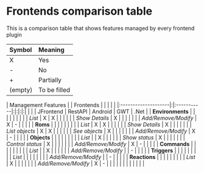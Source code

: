 # Frontends comparison table #
This is a comparison table that shows features managed by every frontend plugin

| Symbol | Meaning |
|:-------|:--------|
|X       | Yes     |
| -      | No      |
| +      | Partially |
| (empty) | To be filled |



| Management Features | |  Frontends | | | | |
|:--------------------|:|:-----------|:|:|:|:|
|                     | | JFrontend | RestAPI    | Android | GWT | .Net |
| **Environments**    | | | | | | |
|                     | _List_ | X          | X | | | |
|                     | _Show Details_ | X          | | | | |
|                     | _Add/Remove/Modify_ | X          | - | | | |
| **Roms**            | | | | | | |
|                     | _List_ | X          | X | | | |
|                     | _Show Details_ | X          |  | | | |
|                     | _List objects_  | X          | X | | | |
|                     | _See objects_  | X          | | | | |
|                     | _Add/Remove/Modify_ | X          | - | | | |
| **Objects**         | | | | | | |
|                     | _List_ |            | X | | | |
|                     | _Show status_  | X          | | | | |
|                     | _Control status_  | X          | | | | |
|                     | _Add/Remove/Modify_ | X          | - | | | |
| **Commands**        | | | | | | |
|                     | _List_ |            | X | | | |
|                     | _Add/Remove/Modify_ |            | - | | | |
| **Triggers**        | | | | | | |
|                     | _List_ |            | | | | |
|                     | _Add/Remove/Modify_ |            | - | | | |
| **Reactions**       | | | | | | |
|                     | _List_ | X          |  | | | |
|                     | _Add/Remove/Modify_ | X          | - | | | |
|                     | | | | | | |